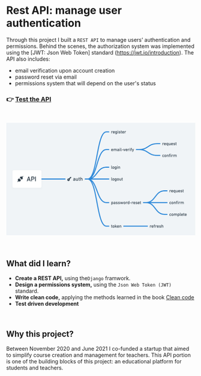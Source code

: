 # Rest API: manage user authentication
Through this project I built a `REST API` to manage users’ authentication and permissions. Behind the scenes, the authorization system was implemented using the [JWT: Json Web Token] standard (https://jwt.io/introduction).  The API also includes:

- email verification upon account creation
- password reset via email
- permissions system that will depend on the user's status 

<h3 align="left">
  <span>👉 </span>
  <a href="https://rest-api-auth-app.herokuapp.com">Test the API</a>
</h3>
<br>
<p align="center">
  <img src="img/api_graph.png" alt="API flowchart" width="600">
</p>
<br>


## What did I learn?
- **Create a REST API,** using the`Django` framwork. 
- **Design a permissions system,** using the `Json Web Token (JWT)` standard.
- **Write clean code,** applying the methods learned in the book [Clean code](https://www.amazon.fr/Clean-Code-Handbook-Software-Craftsmanship/dp/0132350882)
- **Test driven development**
<br>

## Why this project?
Between November 2020 and June 2021 I co-funded a startup that aimed to simplify course creation and management for teachers. This API portion is one of the building blocks of this project: an educational platform for students and teachers. 
